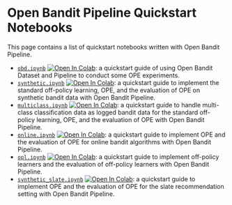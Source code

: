 # Open Bandit Pipeline Quickstart Notebooks

This page contains a list of quickstart notebooks written with Open Bandit Pipeline.

- [`obd.ipynb`](./obd.ipynb) [![Open In Colab](https://colab.research.google.com/assets/colab-badge.svg)](https://colab.research.google.com/github/st-tech/zr-obp/blob/master/examples/quickstart/obd.ipynb): a quickstart guide of using Open Bandit Dataset and Pipeline to conduct some OPE experiments.
- [`synthetic.ipynb`](./synthetic_data_off_policy_simulation_evaluation.ipynb) [![Open In Colab](https://colab.research.google.com/assets/colab-badge.svg)](https://colab.research.google.com/github/st-tech/zr-obp/blob/master/examples/quickstart/synthetic.ipynb): a quickstart guide to implement the standard off-policy learning, OPE, and the evaluation of OPE on synthetic bandit data with Open Bandit Pipeline.
- [`multiclass.ipynb`](./multiclass.ipynb) [![Open In Colab](https://colab.research.google.com/assets/colab-badge.svg)](https://colab.research.google.com/github/st-tech/zr-obp/blob/master/examples/quickstart/multiclass.ipynb): a quickstart guide to handle multi-class classification data as logged bandit data for the standard off-policy learning, OPE, and the evaluation of OPE with Open Bandit Pipeline.
- [`online.ipynb`](./online.ipynb) [![Open In Colab](https://colab.research.google.com/assets/colab-badge.svg)](https://colab.research.google.com/github/st-tech/zr-obp/blob/master/examples/quickstart/online.ipynb): a quickstart guide to implement OPE and the evaluation of OPE for online bandit algorithms with Open Bandit Pipeline.
- [`opl.ipynb`](./opl.ipynb) [![Open In Colab](https://colab.research.google.com/assets/colab-badge.svg)](https://colab.research.google.com/github/st-tech/zr-obp/blob/master/examples/quickstart/opl.ipynb): a quickstart guide to implement off-policy learners and the evaluation of off-policy learners with Open Bandit Pipeline.
- [`synthetic_slate.ipynb`](./synthetic_slate.ipynb) [![Open In Colab](https://colab.research.google.com/assets/colab-badge.svg)](https://colab.research.google.com/github/st-tech/zr-obp/blob/master/examples/quickstart/synthetic_slate.ipynb): a quickstart guide to implement OPE and the evaluation of OPE for the slate recommendation setting with Open Bandit Pipeline.
